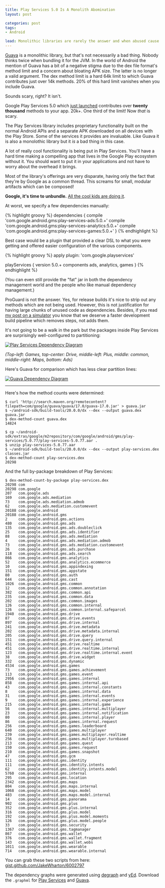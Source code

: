 ```yaml
---
title: Play Services 5.0 Is A Monolith Abomination
layout: post

categories: post
tags:
- Android

lead: Monolithic libraries are rarely the answer and when abused cause much more harm than small, module artifacts. Most people think of Guava, but there's a new kid on the block who's twice as bad.
---
```


[Guava][2] is a monolithic library, but that's not necessarily a bad thing. Nobody thinks twice when bundling it for the JVM. In the world of Android the mention of Guava has a bit of a negative stigma due to the dex file format's method limit and a concern about bloating APK size. The latter is no longer a valid argument. The dex method limit is a hard 64k limit to which Guava contributes just over 14k methods. 20% of this hard limit vanishes when you include Guava.

Sounds scary, right? It isn't.

Google Play Services 5.0 which [just launched][1] contributes over <strong>twenty thousand</strong> methods to your app. 20k+. One third of the limit! Now <em>that</em> is scary.

The Play Services library includes proprietary functionality built on the normal Android APIs and a separate APK downloaded on all devices with the Play Store. Some of the services it provides are invaluable. Like Guava it is also a monolothic library but it <em>is</em> a bad thing in this case.

A lot of really cool functionality is being put in Play Services. You'll have a hard time making a compelling app that lives in the Google Play ecosystem without it. You should want to put it in your applications and not have to worry about the overhead it brings.

Most of the library's offerings are very disparate, having only the fact that they're by Google as a common thread. This screams for small, modular artifacts which can be composed!

<strong>Google, it's time to unbundle.</strong> [All the cool kids are doing it][4].

At worst, we specify a few dependencies manually:

{% highlight groovy %}
dependencies {
  compile 'com.google.android.gms:play-services-ads:5.0.+'
  compile 'com.google.android.gms:play-services-analytics:5.0.+'
  compile 'com.google.android.gms:play-services-games:5.0.+'
}
{% endhighlight %}

Best case would be a plugin that provided a clear DSL to what you were getting and offered easier configuration of the various components.

{% highlight groovy %}
apply plugin: 'com.google.playservices'

playServices {
  version 5.0.+
  components ads, analytics, games
}
{% endhighlight %}

(You can even still provide the "fat" jar in both the dependency management world and the people who like manual dependency management.)

ProGuard is not the answer. Yes, for release builds it's nice to strip out any methods which are not being used. However, this is not justification for having large chunks of unused code as dependencies. Besides, if you read [my post on a simulator][3] you know that we deserve a faster development build pipeline which removes steps, not adds them.

It's not going to be a walk in the park but the packages inside Play Services are surprisingly well-configured to partitioning:

[![Play Services Dependency Diagram](/static/post-image/play-services-deps.png)](/static/post-image/play-services-deps.png)

*(Top-left: Games, top-center: Drive, middle-left: Plus, middle: common, middle-right: Maps, bottom: Ads)*

Here's Guava for comparison which has less clear partition lines:

[![Guava Dependency Diagram](/static/post-image/guava-deps.png)](/static/post-image/guava-deps.png)

----

Here's how the method counts were determined:

    $ curl 'http://search.maven.org/remotecontent?filepath=com/google/guava/guava/17.0/guava-17.0.jar' > guava.jar
    $ ~/android-sdk/build-tools/20.0.0/dx --dex --output guava.dex guava.jar
    $ dex-method-count guava.dex
    14824

    $ cp ~/android-sdk/extras/google/m2repository/com/google/android/gms/play-services/5.0.77/play-services-5.0.77.aar .
    $ unzip play-services-5.0.77.aar
    $ ~/android-sdk/build-tools/20.0.0/dx --dex --output play-services.dex classes.jar
    $ dex-method-count play-services.dex
    20298

And the full by-package breakdown of Play Services:

    $ dex-method-count-by-package play-services.dex
    20298 com
    20298 com.google
    207   com.google.ads
    169   com.google.ads.mediation
    73    com.google.ads.mediation.admob
    62    com.google.ads.mediation.customevent
    20188 com.google.android
    20188 com.google.android.gms
    2     com.google.android.gms.actions
    480   com.google.android.gms.ads
    135   com.google.android.gms.ads.doubleclick
    25    com.google.android.gms.ads.identifier
    88    com.google.android.gms.ads.mediation
    4     com.google.android.gms.ads.mediation.admob
    73    com.google.android.gms.ads.mediation.customevent
    26    com.google.android.gms.ads.purchase
    118   com.google.android.gms.ads.search
    866   com.google.android.gms.analytics
    52    com.google.android.gms.analytics.ecommerce
    10    com.google.android.gms.appindexing
    151   com.google.android.gms.appstate
    80    com.google.android.gms.auth
    644   com.google.android.gms.cast
    1026  com.google.android.gms.common
    12    com.google.android.gms.common.annotation
    382   com.google.android.gms.common.api
    235   com.google.android.gms.common.data
    202   com.google.android.gms.common.images
    126   com.google.android.gms.common.internal
    126   com.google.android.gms.common.internal.safeparcel
    1940  com.google.android.gms.drive
    87    com.google.android.gms.drive.events
    897   com.google.android.gms.drive.internal
    241   com.google.android.gms.drive.metadata
    202   com.google.android.gms.drive.metadata.internal
    205   com.google.android.gms.drive.query
    151   com.google.android.gms.drive.query.internal
    451   com.google.android.gms.drive.realtime
    451   com.google.android.gms.drive.realtime.internal
    123   com.google.android.gms.drive.realtime.internal.event
    38    com.google.android.gms.drive.widget
    332   com.google.android.gms.dynamic
    4534  com.google.android.gms.games
    73    com.google.android.gms.games.achievement
    113   com.google.android.gms.games.event
    2956  com.google.android.gms.games.internal
    858   com.google.android.gms.games.internal.api
    43    com.google.android.gms.games.internal.constants
    8     com.google.android.gms.games.internal.data
    31    com.google.android.gms.games.internal.events
    9     com.google.android.gms.games.internal.experience
    215   com.google.android.gms.games.internal.game
    56    com.google.android.gms.games.internal.multiplayer
    23    com.google.android.gms.games.internal.notification
    80    com.google.android.gms.games.internal.player
    86    com.google.android.gms.games.internal.request
    256   com.google.android.gms.games.leaderboard
    640   com.google.android.gms.games.multiplayer
    239   com.google.android.gms.games.multiplayer.realtime
    256   com.google.android.gms.games.multiplayer.turnbased
    213   com.google.android.gms.games.quest
    150   com.google.android.gms.games.request
    210   com.google.android.gms.games.snapshot
    47    com.google.android.gms.gcm
    111   com.google.android.gms.identity
    111   com.google.android.gms.identity.intents
    62    com.google.android.gms.identity.intents.model
    5760  com.google.android.gms.internal
    295   com.google.android.gms.location
    2342  com.google.android.gms.maps
    804   com.google.android.gms.maps.internal
    1068  com.google.android.gms.maps.model
    483   com.google.android.gms.maps.model.internal
    14    com.google.android.gms.panorama
    902   com.google.android.gms.plus
    352   com.google.android.gms.plus.internal
    316   com.google.android.gms.plus.model
    192   com.google.android.gms.plus.model.moments
    126   com.google.android.gms.plus.model.people
    33    com.google.android.gms.security
    1367  com.google.android.gms.tagmanager
    867   com.google.android.gms.wallet
    376   com.google.android.gms.wallet.fragment
    143   com.google.android.gms.wallet.wobs
    1011  com.google.android.gms.wearable
    714   com.google.android.gms.wearable.internal

You can grab these two scripts from here: [gist.github.com/JakeWharton/6002797](https://gist.github.com/JakeWharton/6002797)

The dependency graphs were generated using [degraph][5] and [yEd][6]. Download the `.graphml` for [Play Services](/static/files/play-services-5.graphml) and [Guava](/static/files/guava-17.graphml).


 [1]: http://android-developers.blogspot.com/2014/07/google-play-services-5.html
 [2]: https://code.google.com/p/guava-libraries/
 [3]: http://jakewharton.com/android-needs-a-simulator/
 [4]: http://thenextweb.com/socialmedia/2014/05/06/large-tech-companies-hopping-app-unbundling-trend/
 [5]: https://github.com/schauder/degraph
 [6]: http://www.yworks.com/en/products_yed_about.html
